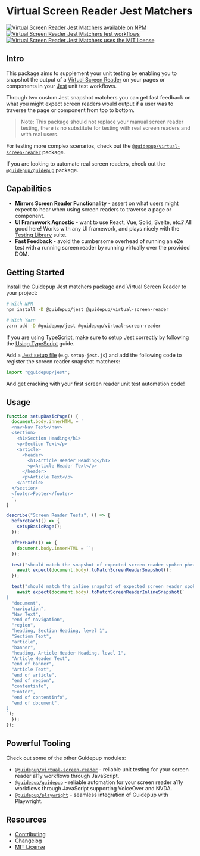 # Virtual Screen Reader Jest Matchers

<a href="https://www.npmjs.com/package/@guidepup/jest"><img alt="Virtual Screen Reader Jest Matchers available on NPM" src="https://img.shields.io/npm/v/@guidepup/jest" /></a>
<a href="https://github.com/guidepup/jest/actions/workflows/test.yml"><img alt="Virtual Screen Reader Jest Matchers test workflows" src="https://github.com/guidepup/jest/workflows/Test/badge.svg" /></a>
<a href="https://github.com/guidepup/jest/blob/main/LICENSE"><img alt="Virtual Screen Reader Jest Matchers uses the MIT license" src="https://img.shields.io/github/license/guidepup/jest" /></a>

## Intro

This package aims to supplement your unit testing by enabling you to snapshot the output of a [Virtual Screen Reader](https://github.com/guidepup/virtual-screen-reader/) on your pages or components in your [Jest](https://jestjs.io) unit test workflows.

Through two custom Jest snapshot matchers you can get fast feedback on what you might expect screen readers would output if a user was to traverse the page or component from top to bottom.

> Note: This package should not replace your manual screen reader testing, there is no substitute for testing with real screen readers and with real users.

For testing more complex scenarios, check out the [`@guidepup/virtual-screen-reader`](https://github.com/guidepup/virtual-screen-reader/) package.

If you are looking to automate real screen readers, check out the [`@guidepup/guidepup`](https://github.com/guidepup/guidepup) package.

## Capabilities

- **Mirrors Screen Reader Functionality** - assert on what users might expect to hear when using screen readers to traverse a page or component.
- **UI Framework Agnostic** - want to use React, Vue, Solid, Svelte, etc.? All good here! Works with any UI framework, and plays nicely with the [Testing Library](https://testing-library.com/) suite.
- **Fast Feedback** - avoid the cumbersome overhead of running an e2e test with a running screen reader by running virtually over the provided DOM.

## Getting Started

Install the Guidepup Jest matchers package and Virtual Screen Reader to your project:

```bash
# With NPM
npm install -D @guidepup/jest @guidepup/virtual-screen-reader

# With Yarn
yarn add -D @guidepup/jest @guidepup/virtual-screen-reader
```

If you are using TypeScript, make sure to setup Jest correctly by following the [Using TypeScript](https://jestjs.io/docs/getting-started#using-typescript) guide.

Add a [Jest setup file](https://jestjs.io/docs/configuration#setupfilesafterenv-array) (e.g. `setup-jest.js`) and add the following code to register the screen reader snapshot matchers:

```ts
import "@guidepup/jest";
```

And get cracking with your first screen reader unit test automation code!

## Usage

```ts
function setupBasicPage() {
  document.body.innerHTML = `
  <nav>Nav Text</nav>
  <section>
    <h1>Section Heading</h1>
    <p>Section Text</p>
    <article>
      <header>
        <h1>Article Header Heading</h1>
        <p>Article Header Text</p>
      </header>
      <p>Article Text</p>
    </article>
  </section>
  <footer>Footer</footer>
  `;
}

describe("Screen Reader Tests", () => {
  beforeEach(() => {
    setupBasicPage();
  });

  afterEach(() => {
    document.body.innerHTML = ``;
  });

  test("should match the snapshot of expected screen reader spoken phrases", async () => {
    await expect(document.body).toMatchScreenReaderSnapshot();
  });

  test("should match the inline snapshot of expected screen reader spoken phrases", async () => {
    await expect(document.body).toMatchScreenReaderInlineSnapshot(`
[
  "document",
  "navigation",
  "Nav Text",
  "end of navigation",
  "region",
  "heading, Section Heading, level 1",
  "Section Text",
  "article",
  "banner",
  "heading, Article Header Heading, level 1",
  "Article Header Text",
  "end of banner",
  "Article Text",
  "end of article",
  "end of region",
  "contentinfo",
  "Footer",
  "end of contentinfo",
  "end of document",
]
`);
  });
});
```

## Powerful Tooling

Check out some of the other Guidepup modules:

- [`@guidepup/virtual-screen-reader`](https://github.com/guidepup/virtual-screen-reader/) - reliable unit testing for your screen reader a11y workflows through JavaScript.
- [`@guidepup/guidepup`](https://github.com/guidepup/guidepup/) - reliable automation for your screen reader a11y workflows through JavaScript supporting VoiceOver and NVDA.
- [`@guidepup/playwright`](https://github.com/guidepup/guidepup-playwright/) - seamless integration of Guidepup with Playwright.

## Resources

- [Contributing](.github/CONTRIBUTING.md)
- [Changelog](https://github.com/guidepup/jest/releases)
- [MIT License](https://github.com/guidepup/jest/blob/main/LICENSE)
